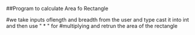 ##Program to calculate Area fo Rectangle

#we take inputs oflength and breadth from the user and type cast it into int and then use " * " for
#multiplying and retrun the area of the rectangle 
